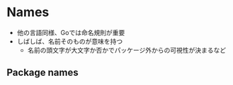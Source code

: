 # Names
- 他の言語同様、Goでは命名規則が重要
- しばしば、名前そのものが意味を持つ
    - 名前の頭文字が大文字か否かでパッケージ外からの可視性が決まるなど

## Package names


